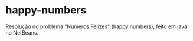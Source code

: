 # happy-numbers

Resolução do problema "Numeros Felizes" (happy numbers), feito em java no NetBeans.
